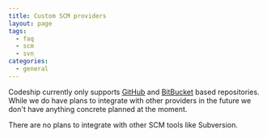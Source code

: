 ```yaml
---
title: Custom SCM providers
layout: page
tags:
  - faq
  - scm
  - svn
categories:
  - general
---
```

Codeship currently only supports [GitHub](https://github.com/) and [BitBucket](https://bitbucket.org/) based repositories. While we do have plans to integrate with other providers in the future we don't have anything concrete planned at the moment.

There are no plans to integrate with other SCM tools like Subversion.
